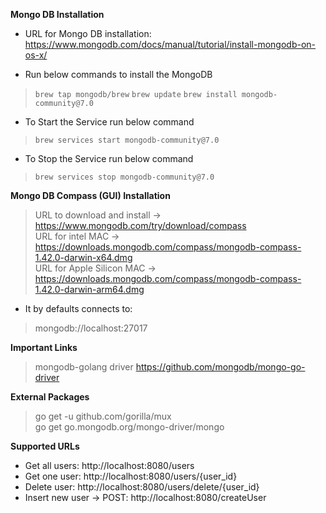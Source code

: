 **Mongo DB Installation**
- URL for Mongo DB installation: https://www.mongodb.com/docs/manual/tutorial/install-mongodb-on-os-x/

- Run below commands to install the MongoDB
> `brew tap mongodb/brew`
> `brew update`
> `brew install mongodb-community@7.0`

- To Start the Service run below command
> `brew services start mongodb-community@7.0`
- To Stop the Service run below command
> `brew services stop mongodb-community@7.0`

**Mongo DB Compass (GUI) Installation**
> URL to download and install -> https://www.mongodb.com/try/download/compass <br/>
> URL for intel MAC -> https://downloads.mongodb.com/compass/mongodb-compass-1.42.0-darwin-x64.dmg <br/>
> URL for Apple Silicon MAC -> https://downloads.mongodb.com/compass/mongodb-compass-1.42.0-darwin-arm64.dmg <br/>


- It by defaults connects to:
> mongodb://localhost:27017


**Important Links**
> mongodb-golang driver https://github.com/mongodb/mongo-go-driver

**External Packages**
> go get -u github.com/gorilla/mux  
> go get go.mongodb.org/mongo-driver/mongo

**Supported URLs**
- Get all users: http://localhost:8080/users
- Get one user: http://localhost:8080/users/{user_id}
- Delete user: http://localhost:8080/users/delete/{user_id}
- Insert new user -> POST: http://localhost:8080/createUser
